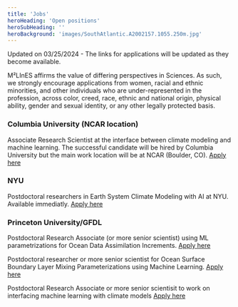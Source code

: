 ```yaml
---
title: 'Jobs'
heroHeading: 'Open positions'
heroSubHeading: ''
heroBackground: 'images/SouthAtlantic.A2002157.1055.250m.jpg'
---
```


Updated on 03/25/2024 - The links for applications will be updated as they become available.

M²LInES affirms the value of differing perspectives in Sciences. As such, we strongly encourage applications from women, racial and ethnic minorities, and other individuals who are under-represented in the profession, across color, creed, race, ethnic and national origin, physical ability, gender and sexual identity, or any other legally protected basis.


### Columbia University (NCAR location)

Associate Research Scientist at the interface between climate modeling and machine learning. The successful candidate will be hired by Columbia University but the main work location will be at NCAR (Boulder, CO). [Apply here](https://apply.interfolio.com/140294)

### NYU

Postdoctoral researchers in Earth System Climate Modeling with AI at NYU. Available immediatly. [Apply here](https://apply.interfolio.com/140348)

### Princeton University/GFDL 

Postdoctoral Research Associate (or more senior scientist) using ML parametrizations for Ocean Data Assimilation Increments. [Apply here](https://puwebp.princeton.edu/AcadHire/apply/application.xhtml?listingId=32681)

Postdoctoral researcher or more senior scientist for Ocean Surface Boundary Layer Mixing Parameterizations using Machine Learning. [Apply here](https://puwebp.princeton.edu/AcadHire/apply/application.xhtml?listingId=33961)

Postdoctoral Research Associate or more senior scientisit to work on interfacing machine learning with climate models [Apply here](https://puwebp.princeton.edu/AcadHire/apply/application.xhtml?listingId=34021)
